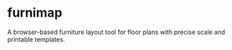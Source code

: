 # furnimap
A browser-based furniture layout tool for floor plans with precise scale and printable templates.
